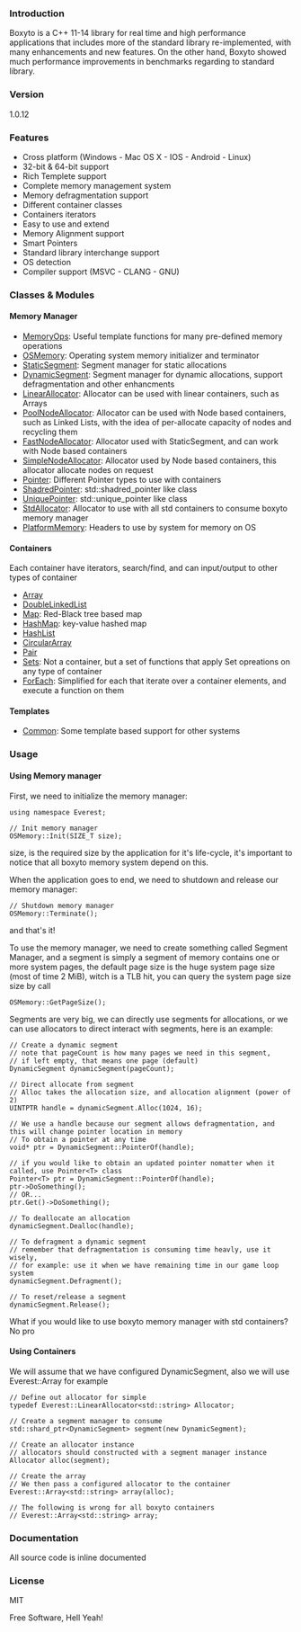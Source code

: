 ### Introduction
Boxyto is a C++ 11-14 library for real time and high performance applications that includes more of the standard library re-implemented, with many enhancements and new features.
On the other hand, Boxyto showed much performance improvements in benchmarks regarding to standard library.

### Version
1.0.12

### Features
- Cross platform (Windows - Mac OS X - IOS - Android - Linux)
- 32-bit & 64-bit support 
- Rich Templete support
- Complete memory management system
- Memory defragmentation support
- Different container classes
- Containers iterators
- Easy to use and extend
- Memory Alignment support
- Smart Pointers
- Standard library interchange support
- OS detection
- Compiler support (MSVC - CLANG - GNU)

### Classes & Modules
#### Memory Manager 
- [MemoryOps]: Useful template functions for many pre-defined memory operations
- [OSMemory]: Operating system memory initializer and terminator
- [StaticSegment]: Segment manager for static allocations
- [DynamicSegment]: Segment manager for dynamic allocations, support defragmentation and other enhancments
- [LinearAllocator]: Allocator can be used with linear containers, such as Arrays
- [PoolNodeAllocator]: Allocator can be used with Node based containers, such as Linked Lists, with the idea of per-allocate capacity of nodes and recycling them
- [FastNodeAllocator]: Allocator used with StaticSegment, and can work with Node based containers
- [SimpleNodeAllocator]: Allocator used by Node based containers, this allocator allocate nodes on request
- [Pointer]: Different Pointer types to use with containers
- [ShadredPointer]: std::shadred_pointer like class
- [UniquePointer]: std::unique_pointer like class
- [StdAllocator]: Allocator to use with all std containers to consume boxyto memory manager
- [PlatformMemory]: Headers to use by system for memory on OS

#### Containers
Each container have iterators, search/find, and can input/output to other types of container
- [Array]
- [DoubleLinkedList]
- [Map]: Red-Black tree based map
- [HashMap]: key-value hashed map
- [HashList]
- [CircularArray]
- [Pair]
- [Sets]: Not a container, but a set of functions that apply Set opreations on any type of container
- [ForEach]: Simplified for each that iterate over a container elements, and execute a function on them

#### Templates
- [Common]: Some template based support for other systems

### Usage
#### Using Memory manager
First, we need to initialize the memory manager:
```
using namespace Everest;

// Init memory manager
OSMemory::Init(SIZE_T size);
```
size, is the required size by the application for it's life-cycle, it's important to notice that all boxyto memory system depend on this.

When the application goes to end, we need to shutdown and release our memory manager:
```
// Shutdown memory manager
OSMemory::Terminate();
```
and that's it!

To use the memory manager, we need to create something called Segment Manager, and a segment is simply a segment of memory contains one or more system pages, the default page size is the huge system page size (most of time 2 MiB), witch is a TLB hit, you can query the system page size size by call
```
OSMemory::GetPageSize();
```

Segments are very big, we can directly use segments for allocations, or we can use allocators to direct interact with segments, here is an example:
```
// Create a dynamic segment
// note that pageCount is how many pages we need in this segment, 
// if left empty, that means one page (default)
DynamicSegment dynamicSegment(pageCount);

// Direct allocate from segment
// Alloc takes the allocation size, and allocation alignment (power of 2)
UINTPTR handle = dynamicSegment.Alloc(1024, 16);

// We use a handle because our segment allows defragmentation, and this will change pointer location in memory
// To obtain a pointer at any time
void* ptr = DynamicSegment::PointerOf(handle);

// if you would like to obtain an updated pointer nomatter when it called, use Pointer<T> class
Pointer<T> ptr = DynamicSegment::PointerOf(handle);
ptr->DoSomething();
// OR...
ptr.Get()->DoSomething();

// To deallocate an allocation
dynamicSegment.Dealloc(handle);

// To defragment a dynamic segment
// remember that defragmentation is consuming time heavly, use it wisely,
// for example: use it when we have remaining time in our game loop system
dynamicSegment.Defragment();

// To reset/release a segment
dynamicSegment.Release();
```
What if you would like to use boxyto memory manager with std containers?
No pro

#### Using Containers
We will assume that we have configured DynamicSegment, also we will use Everest::Array for example
```
// Define out allocator for simple
typedef Everest::LinearAllocator<std::string> Allocator;

// Create a segment manager to consume
std::shard_ptr<DynamicSegment> segment(new DynamicSegment);

// Create an allocator instance
// allocators should constructed with a segment manager instance
Allocator alloc(segment);

// Create the array
// We then pass a configured allocator to the container
Everest::Array<std::string> array(alloc);

// The following is wrong for all boxyto containers
// Everest::Array<std::string> array;
```

### Documentation
All source code is inline documented

### License
MIT

Free Software, Hell Yeah!

[OSMemory]: </boxyto/memory/OSMemory.h>
[StaticSegment]: </boxyto/memory/StaticSegment.h>
[DynamicSegment]: </boxyto/memory/DynamicSegment.h>
[LinearAllocator]: </boxyto/memory/LinearAllocator.h>
[PoolNodeAllocator]: </boxyto/memory/PoolNodeAllocator.h>
[FastNodeAllocator]: </boxyto/memory/FastNodeAllocator.h>
[SimpleNodeAllocator]: </boxyto/memory/SimpleNodeAllocator.h>
[Pointer]: </boxyto/memory/Pointer.h>
[ShadredPointer]: </boxyto/memory/SmartPointers.h>
[UniquePointer]: </boxyto/memory/SmartPointers.h>
[StdAllocator]: </boxyto/memory/StdAllocator.h>
[MemoryOps]: </boxyto/memory/MemoryOps.h>
[PlatformMemory]: </boxyto/memory/PlatformMemory.h>
[Array]: </boxyto/containers/Array.h>
[DoubleLinkedList]: </boxyto/containers/list.h>
[Map]: </boxyto/containers/Map.h>
[HashMap]: </boxyto/containers/Map.h>
[HashList]: </boxyto/containers/list.h>
[CircularArray]: </boxyto/containers/CircularArray.h>
[Pair]: </boxyto/containers/Pair.h>
[ForEach]: </boxyto/containers/ForEach.h>
[sets]: </boxyto/containers/sets.h>
[Common]: </boxyto/template/common.h>
